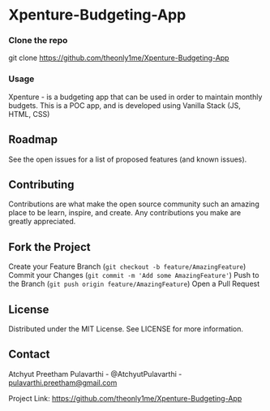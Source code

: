 # Xpenture-Budgeting-App

### Clone the repo
git clone https://github.com/theonly1me/Xpenture-Budgeting-App

### Usage
Xpenture - is a budgeting app that can be used in order to maintain monthly budgets. This is a POC app, and is developed using Vanilla Stack (JS, HTML, CSS)

## Roadmap
See the open issues for a list of proposed features (and known issues).

## Contributing
Contributions are what make the open source community such an amazing place to be learn, inspire, and create. Any contributions you make are greatly appreciated.

## Fork the Project
Create your Feature Branch (`git checkout -b feature/AmazingFeature`)
Commit your Changes (`git commit -m 'Add some AmazingFeature'`)
Push to the Branch (`git push origin feature/AmazingFeature`)
Open a Pull Request

## License
Distributed under the MIT License. See LICENSE for more information.

## Contact
Atchyut Preetham Pulavarthi - @AtchyutPulavarthi - pulavarthi.preetham@gmail.com

Project Link: https://github.com/theonly1me/Xpenture-Budgeting-App

